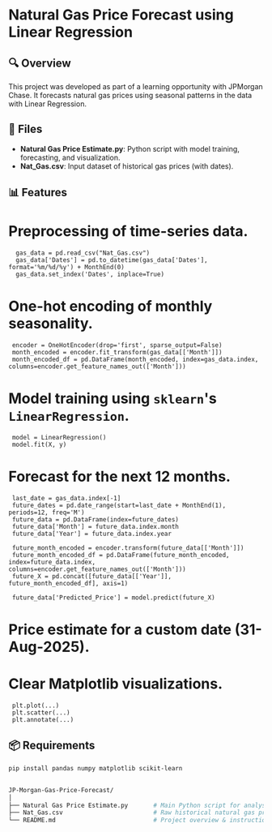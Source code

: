 # Natural Gas Price Forecast using Linear Regression

## 🔍 Overview
This project was developed as part of a learning opportunity with JPMorgan Chase. It forecasts natural gas prices using seasonal patterns in the data with Linear Regression.

## 📁 Files
- **Natural Gas Price Estimate.py**: Python script with model training, forecasting, and visualization.
- **Nat_Gas.csv**: Input dataset of historical gas prices (with dates).

## 📊 Features
# Preprocessing of time-series data.
 
      gas_data = pd.read_csv("Nat_Gas.csv")
      gas_data['Dates'] = pd.to_datetime(gas_data['Dates'], format='%m/%d/%y') + MonthEnd(0)
      gas_data.set_index('Dates', inplace=True)

 
# One-hot encoding of monthly seasonality.

     encoder = OneHotEncoder(drop='first', sparse_output=False)
     month_encoded = encoder.fit_transform(gas_data[['Month']])
     month_encoded_df = pd.DataFrame(month_encoded, index=gas_data.index, columns=encoder.get_feature_names_out(['Month']))

# Model training using `sklearn`'s `LinearRegression`.

     model = LinearRegression()
     model.fit(X, y)

# Forecast for the next 12 months.

     last_date = gas_data.index[-1]
     future_dates = pd.date_range(start=last_date + MonthEnd(1), periods=12, freq='M')
     future_data = pd.DataFrame(index=future_dates)
     future_data['Month'] = future_data.index.month
     future_data['Year'] = future_data.index.year
     
     future_month_encoded = encoder.transform(future_data[['Month']])
     future_month_encoded_df = pd.DataFrame(future_month_encoded, index=future_data.index, columns=encoder.get_feature_names_out(['Month']))
     future_X = pd.concat([future_data[['Year']], future_month_encoded_df], axis=1)
     
     future_data['Predicted_Price'] = model.predict(future_X)

# Price estimate for a custom date (31-Aug-2025).
# Clear Matplotlib visualizations.
     plt.plot(...)
     plt.scatter(...)
     plt.annotate(...)


## 📦 Requirements
```bash
pip install pandas numpy matplotlib scikit-learn


JP-Morgan-Gas-Price-Forecast/
│
├── Natural Gas Price Estimate.py       # Main Python script for analysis & forecasting
├── Nat_Gas.csv                         # Raw historical natural gas prices
└── README.md                           # Project overview & instructions (to be created)
